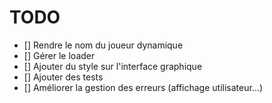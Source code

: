 # TODO

- [] Rendre le nom du joueur dynamique
- [] Gérer le loader
- [] Ajouter du style sur l'interface graphique
- [] Ajouter des tests
- [] Améliorer la gestion des erreurs (affichage utilisateur...)
